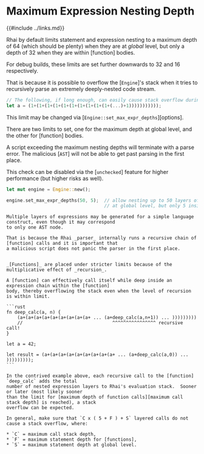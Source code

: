 Maximum Expression Nesting Depth
================================

{{#include ../links.md}}

Rhai by default limits statement and expression nesting to a maximum depth of 64
(which should be plenty) when they are at _global_ level, but only a depth of 32
when they are within [function] bodies.

For debug builds, these limits are set further downwards to 32 and 16 respectively.

That is because it is possible to overflow the [`Engine`]'s stack when it tries to
recursively parse an extremely deeply-nested code stream.

```rust
// The following, if long enough, can easily cause stack overflow during parsing.
let a = (1+(1+(1+(1+(1+(1+(1+(1+(1+(1+(...)+1)))))))))));
```

This limit may be changed via [`Engine::set_max_expr_depths`][options].

There are two limits to set, one for the maximum depth at global level, and the other for [function] bodies.

A script exceeding the maximum nesting depths will terminate with a parse error.
The malicious [`AST`] will not be able to get past parsing in the first place.

This check can be disabled via the [`unchecked`] feature for higher performance (but higher risks as well).

```rust
let mut engine = Engine::new();

engine.set_max_expr_depths(50, 5);  // allow nesting up to 50 layers of expressions/statements
                                    // at global level, but only 5 inside functions
```

```admonish warning
Multiple layers of expressions may be generated for a simple language construct, even though it may correspond
to only one AST node.

That is because the Rhai _parser_ internally runs a recursive chain of [function] calls and it is important that
a malicious script does not panic the parser in the first place.
```

~~~admonish danger "Beware of recursion"

_[Functions]_ are placed under stricter limits because of the multiplicative effect of _recursion_.

A [function] can effectively call itself while deep inside an expression chain within the [function]
body, thereby overflowing the stack even when the level of recursion is within limit.

```rust
fn deep_calc(a, n) {
    (a+(a+(a+(a+(a+(a+(a+(a+(a+ ... (a+deep_calc(a,n+1)) ... )))))))))
    //                                 ^^^^^^^^^^^^^^^^ recursive call!
}

let a = 42;

let result = (a+(a+(a+(a+(a+(a+(a+(a+(a+ ... (a+deep_calc(a,0)) ... )))))))));
```

In the contrived example above, each recursive call to the [function] `deep_calc` adds the total
number of nested expression layers to Rhai's evaluation stack.  Sooner or later (most likely sooner
than the limit for [maximum depth of function calls][maximum call stack depth] is reached), a stack
overflow can be expected.

In general, make sure that `C x ( 5 + F ) + S` layered calls do not cause a stack overflow, where:

* `C` = maximum call stack depth,
* `F` = maximum statement depth for [functions],
* `S` = maximum statement depth at global level.
~~~
